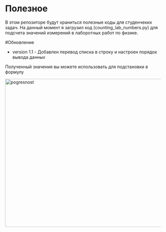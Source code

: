 # Полезное
В этом репозиторе будут храниться полезные коды для студенчеких задач. На данный момент я загрузил код (counting_lab_numbers.py) для подсчета значений измерений в лаборотных работ по физике.

#Обновление
- version 1.1 - Добавлен перевод списка в строку и настроен порядок вывода данных

Полученный значения вы можете использовать для подстановки в формулу

<div>
  <img src="https://studfile.net/html/2706/273/html_ztp6NT5FCi.nqbt/img-1lMTNi.png" title="pogresnost" alt="pogresnost" width="640" height="480"/>&nbsp;  
</div>
